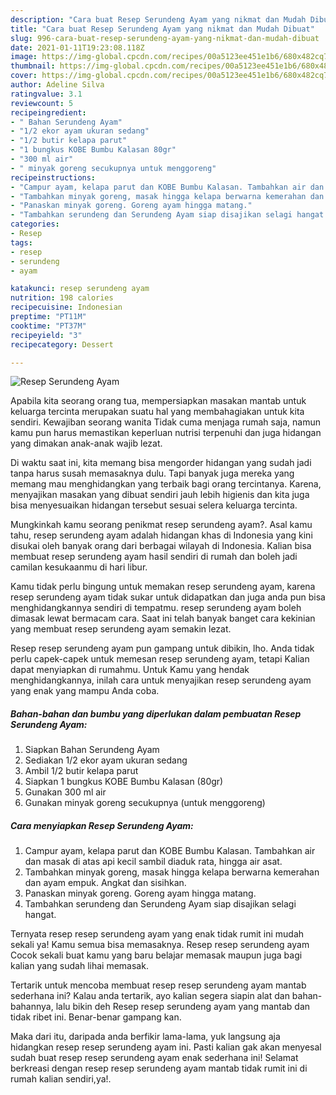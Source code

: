 ```yaml
---
description: "Cara buat Resep Serundeng Ayam yang nikmat dan Mudah Dibuat"
title: "Cara buat Resep Serundeng Ayam yang nikmat dan Mudah Dibuat"
slug: 996-cara-buat-resep-serundeng-ayam-yang-nikmat-dan-mudah-dibuat
date: 2021-01-11T19:23:08.118Z
image: https://img-global.cpcdn.com/recipes/00a5123ee451e1b6/680x482cq70/resep-serundeng-ayam-foto-resep-utama.jpg
thumbnail: https://img-global.cpcdn.com/recipes/00a5123ee451e1b6/680x482cq70/resep-serundeng-ayam-foto-resep-utama.jpg
cover: https://img-global.cpcdn.com/recipes/00a5123ee451e1b6/680x482cq70/resep-serundeng-ayam-foto-resep-utama.jpg
author: Adeline Silva
ratingvalue: 3.1
reviewcount: 5
recipeingredient:
- " Bahan Serundeng Ayam"
- "1/2 ekor ayam ukuran sedang"
- "1/2 butir kelapa parut"
- "1 bungkus KOBE Bumbu Kalasan 80gr"
- "300 ml air"
- " minyak goreng secukupnya untuk menggoreng"
recipeinstructions:
- "Campur ayam, kelapa parut dan KOBE Bumbu Kalasan. Tambahkan air dan masak di atas api kecil sambil diaduk rata, hingga air asat."
- "Tambahkan minyak goreng, masak hingga kelapa berwarna kemerahan dan ayam empuk. Angkat dan sisihkan."
- "Panaskan minyak goreng. Goreng ayam hingga matang."
- "Tambahkan serundeng dan Serundeng Ayam siap disajikan selagi hangat."
categories:
- Resep
tags:
- resep
- serundeng
- ayam

katakunci: resep serundeng ayam 
nutrition: 198 calories
recipecuisine: Indonesian
preptime: "PT11M"
cooktime: "PT37M"
recipeyield: "3"
recipecategory: Dessert

---
```



![Resep Serundeng Ayam](https://img-global.cpcdn.com/recipes/00a5123ee451e1b6/680x482cq70/resep-serundeng-ayam-foto-resep-utama.jpg)

Apabila kita seorang orang tua, mempersiapkan masakan mantab untuk keluarga tercinta merupakan suatu hal yang membahagiakan untuk kita sendiri. Kewajiban seorang  wanita Tidak cuma menjaga rumah saja, namun kamu pun harus memastikan keperluan nutrisi terpenuhi dan juga hidangan yang dimakan anak-anak wajib lezat.

Di waktu  saat ini, kita memang bisa mengorder hidangan yang sudah jadi tanpa harus susah memasaknya dulu. Tapi banyak juga mereka yang memang mau menghidangkan yang terbaik bagi orang tercintanya. Karena, menyajikan masakan yang dibuat sendiri jauh lebih higienis dan kita juga bisa menyesuaikan hidangan tersebut sesuai selera keluarga tercinta. 



Mungkinkah kamu seorang penikmat resep serundeng ayam?. Asal kamu tahu, resep serundeng ayam adalah hidangan khas di Indonesia yang kini disukai oleh banyak orang dari berbagai wilayah di Indonesia. Kalian bisa membuat resep serundeng ayam hasil sendiri di rumah dan boleh jadi camilan kesukaanmu di hari libur.

Kamu tidak perlu bingung untuk memakan resep serundeng ayam, karena resep serundeng ayam tidak sukar untuk didapatkan dan juga anda pun bisa menghidangkannya sendiri di tempatmu. resep serundeng ayam boleh dimasak lewat bermacam cara. Saat ini telah banyak banget cara kekinian yang membuat resep serundeng ayam semakin lezat.

Resep resep serundeng ayam pun gampang untuk dibikin, lho. Anda tidak perlu capek-capek untuk memesan resep serundeng ayam, tetapi Kalian dapat menyiapkan di rumahmu. Untuk Kamu yang hendak menghidangkannya, inilah cara untuk menyajikan resep serundeng ayam yang enak yang mampu Anda coba.

<!--inarticleads1-->

##### Bahan-bahan dan bumbu yang diperlukan dalam pembuatan Resep Serundeng Ayam:

1. Siapkan  Bahan Serundeng Ayam
1. Sediakan 1/2 ekor ayam ukuran sedang
1. Ambil 1/2 butir kelapa parut
1. Siapkan 1 bungkus KOBE Bumbu Kalasan (80gr)
1. Gunakan 300 ml air
1. Gunakan  minyak goreng secukupnya (untuk menggoreng)




<!--inarticleads2-->

##### Cara menyiapkan Resep Serundeng Ayam:

1. Campur ayam, kelapa parut dan KOBE Bumbu Kalasan. Tambahkan air dan masak di atas api kecil sambil diaduk rata, hingga air asat.
1. Tambahkan minyak goreng, masak hingga kelapa berwarna kemerahan dan ayam empuk. Angkat dan sisihkan.
1. Panaskan minyak goreng. Goreng ayam hingga matang.
1. Tambahkan serundeng dan Serundeng Ayam siap disajikan selagi hangat.




Ternyata resep resep serundeng ayam yang enak tidak rumit ini mudah sekali ya! Kamu semua bisa memasaknya. Resep resep serundeng ayam Cocok sekali buat kamu yang baru belajar memasak maupun juga bagi kalian yang sudah lihai memasak.

Tertarik untuk mencoba membuat resep resep serundeng ayam mantab sederhana ini? Kalau anda tertarik, ayo kalian segera siapin alat dan bahan-bahannya, lalu bikin deh Resep resep serundeng ayam yang mantab dan tidak ribet ini. Benar-benar gampang kan. 

Maka dari itu, daripada anda berfikir lama-lama, yuk langsung aja hidangkan resep resep serundeng ayam ini. Pasti kalian gak akan menyesal sudah buat resep resep serundeng ayam enak sederhana ini! Selamat berkreasi dengan resep resep serundeng ayam mantab tidak rumit ini di rumah kalian sendiri,ya!.

